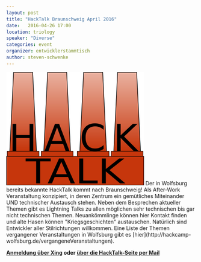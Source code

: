 ```yaml
---
layout: post
title: "HackTalk Braunschweig April 2016"
date:   2016-04-26 17:00
location: triology
speaker: "Diverse" 
categories: event
organizer: entwicklerstammtisch
author: steven-schwenke
---
```

<img src="/assets/partners/hacktalk-gross.png" class="speaker" />
Der in Wolfsburg bereits bekannte HackTalk kommt nach Braunschweig! Als After-Work Veranstaltung konzipiert, in deren Zentrum ein gemütliches Miteinander UND technischer Austausch stehen. 
Neben dem Besprechen aktueller Themen gibt es Lightning Talks zu allen möglichen 
sehr technischen bis gar nicht technischen Themen. 
Neuankömmlinge können hier Kontakt finden und alte Hasen können "Kriegsgeschichten" 
austauschen. Natürlich sind Entwickler aller Stilrichtungen willkommen. Eine Liste der Themen vergangener Veranstaltungen in Wolfsburg gibt es [hier](http://hackcamp-wolfsburg.de/vergangeneVeranstaltungen).

**[Anmeldung über Xing](https://www.xing.com/events/hacktalk-braunschweig-1675875) oder [über die HackTalk-Seite per Mail](http://hackcamp-wolfsburg.de/kontaktUndAnmeldung)** 
